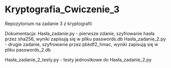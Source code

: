 # Kryptografia_Cwiczenie_3
Repozytorium na zadanie 3 z kryptografii

Dokumentacja:
Hasła_zadanie.py - pierwsze zdanie, szyfrowanie hasła przez sha256, wyniki zapisują się w pliku passwords.db
Hasła_zadanie_2.py - drugie zadanie, szyfrowanie przez pbkdf2_hmac, wyniki zapisują się w pliku passwords_2.db

Hasła_zadanie_2_testy.py - testy jednostkowe do Hasła_zadanie_2.py
